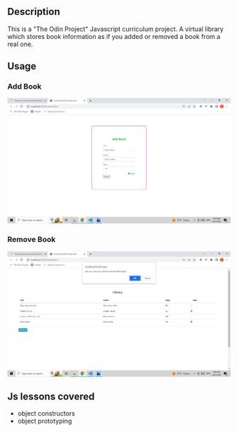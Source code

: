 # <Library>

## Description
  This is a "The Odin Project" Javascript curriculum project. A virtual library which stores book information as if you added or removed a book from a real one.

## Usage
  ### Add Book
  ![alt text](assets/images/project_screenshots/add_book.png)
  ### Remove Book
  ![alt text](assets/images/project_screenshots/remove_book.png)

## Js lessons covered
  - object constructors
  - object prototyping
